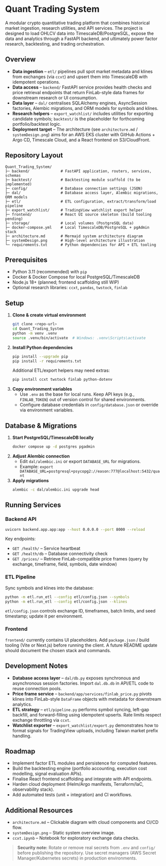 # Quant Trading System

A modular crypto quantitative trading platform that combines historical market ingestion, research utilities, and API services. The project is designed to load OHLCV data into TimescaleDB/PostgreSQL, expose the data and analytics through a FastAPI backend, and ultimately power factor research, backtesting, and trading orchestration.

## Overview
- **Data ingestion** – `etl/` pipelines pull spot market metadata and klines from exchanges (via `ccxt`) and upsert them into TimescaleDB with idempotent operations.
- **Data access** – `backend/` FastAPI service provides health checks and price retrieval endpoints that return FinLab-style data frames for downstream research or UI consumption.
- **Data layer** – `dal/` centralises SQLAlchemy engines, AsyncSession factories, Alembic migrations, and ORM models for symbols and klines.
- **Research helpers** – `export_watchlist/` includes utilities for exporting candidate symbols; `backtest/` is the placeholder for forthcoming portfolio/backtest logic.
- **Deployment target** – The architecture (see `architecture.md` / `systemDesign.png`) aims for an AWS EKS cluster with GitHub Actions + Argo CD, Timescale Cloud, and a React frontend on S3/CloudFront.


## Repository Layout
```
Quant_Trading_System/
├─ backend/              # FastAPI application, routers, services, schemas
├─ backtest/             # Backtesting module scaffold (to be implemented)
├─ config/               # Database connection settings (JSON)
├─ dal/                  # Database access layer, Alembic migrations, ORM models
├─ etl/                  # ETL configuration, extract/transform/load pipeline
├─ export_watchlist/     # TradingView watchlist export helper
├─ frontend/             # React UI source skeleton (build tooling pending)
├─ storage/              # Local volumes (PostgreSQL data)
├─ docker-compose.yml    # Local TimescaleDB/PostgreSQL + pgAdmin stack
├─ architecture.md       # Mermaid system architecture diagram
├─ systemDesign.png      # High-level architecture illustration
└─ requirements.txt      # Python dependencies for API + ETL tooling
```

## Prerequisites
- Python 3.11 (recommended) with `pip`
- Docker & Docker Compose for local PostgreSQL/TimescaleDB
- Node.js 18+ (planned; frontend scaffolding still WIP)
- Optional research libraries: `ccxt`, `pandas`, `twstock`, `finlab`

## Setup
1. **Clone & create virtual environment**
   ```bash
   git clone <repo-url>
   cd Quant_Trading_System
   python -m venv .venv
   source .venv/bin/activate  # Windows: .venv\Scripts\activate
   ```
2. **Install Python dependencies**
   ```bash
   pip install --upgrade pip
   pip install -r requirements.txt
   ```
   Additional ETL/export helpers may need extras:
   ```bash
   pip install ccxt twstock finlab python-dotenv
   ```
3. **Copy environment variables**
   - Use `.env` as the base for local runs. Keep API keys (e.g., `FINLAB_TOKEN`) out of version control for shared environments.
   - Configure database credentials in `config/database.json` or override via environment variables.

## Database & Migrations
1. **Start PostgreSQL/TimescaleDB locally**
   ```bash
   docker compose up -d postgres pgadmin
   ```
2. **Adjust Alembic connection**
   - Edit `dal/alembic.ini` or export `DATABASE_URL` for migrations.
   - Example: `export DATABASE_URL=postgresql+psycopg2://eason:777@localhost:5432/quant`
3. **Apply migrations**
   ```bash
   alembic -c dal/alembic.ini upgrade head
   ```

## Running Services
### Backend API
```bash
uvicorn backend.app.app:app --host 0.0.0.0 --port 8000 --reload
```
Key endpoints:
- `GET /health/` – Service heartbeat
- `GET /health/db` – Database connectivity check
- `GET /prices/` – Retrieve FinLab-compatible price frames (query by exchange, timeframe, field, symbols, date window)

### ETL Pipeline
Sync symbols and klines into the database:
```bash
python -m etl.run_etl --config etl/config.json --symbols
python -m etl.run_etl --config etl/config.json --klines
```
`etl/config.json` controls exchange ID, timeframes, batch limits, and seed timestamp; update it per environment.

### Frontend
`frontend/` currently contains UI placeholders. Add `package.json` / build tooling (Vite or Next.js) before running the client. A future README update should document the chosen stack and commands.

## Development Notes
- **Database access layer** – `dal/db.py` exposes synchronous and asynchronous session factories. Import `dal.db.db` in API/ETL code to reuse connection pools.
- **Price frame service** – `backend/app/services/finlab_price.py` pivots klines into FinLab-style `DataFrame` objects with metadata for downstream analytics.
- **ETL strategy** – `etl/pipeline.py` performs symbol syncing, left-gap backfill, and forward-filling using idempotent upserts. Rate limits respect exchange throttling via `ccxt`.
- **Watchlist exporter** – `export_watchlist/export.py` demonstrates how to format signals for TradingView uploads, including Taiwan market prefix handling.

## Roadmap
- Implement factor ETL modules and persistence for computed features.
- Build the backtesting engine (portfolio accounting, execution cost modelling, signal evaluation APIs).
- Finalise React frontend scaffolding and integrate with API endpoints.
- Harden cloud deployment (Helm/Argo manifests, Terraform/IaC, observability stack).
- Add automated tests (unit + integration) and CI workflows.

## Additional Resources
- `architecture.md` – Clickable diagram with cloud components and CI/CD flow.
- `systemDesign.png` – Static system overview image.
- `ccxt.ipynb` – Notebook for exploratory exchange data checks.

> **Security note:** Rotate or remove real secrets from `.env` and `config/` before publishing the repository. Use secret managers (AWS Secret Manager/Kubernetes secrets) in production environments.
